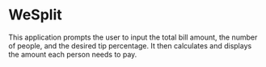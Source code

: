 # WeSplit
This application prompts the user to input the total bill amount, the number of people, and the desired tip percentage. It then calculates and displays the amount each person needs to pay.
